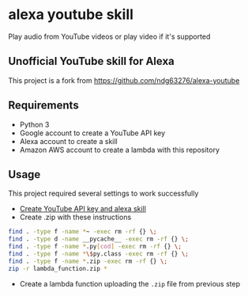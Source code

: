 # alexa youtube skill
Play audio from YouTube videos or play video if it's supported

## Unofficial YouTube skill for Alexa
This project is a fork from https://github.com/ndg63276/alexa-youtube

## Requirements
* Python 3
* Google account to create a YouTube API key
* Alexa account to create a skill
* Amazon AWS account to create a lambda with this repository


## Usage
This project required several settings to work successfully

* [Create YouTube API key and alexa skill](https://www.youtube.com/watch?v=aU1BmeJP3o8)
* Create .zip with these instructions
```sh
find . -type f -name *~ -exec rm -rf {} \;
find . -type d -name __pycache__ -exec rm -rf {} \;
find . -type f -name *.py[cod] -exec rm -rf {} \;
find . -type f -name *\$py.class -exec rm -rf {} \;
find . -type f -name *.zip -exec rm -rf {} \;
zip -r lambda_function.zip *
```
* Create a lambda function uploading the `.zip` file from previous step
